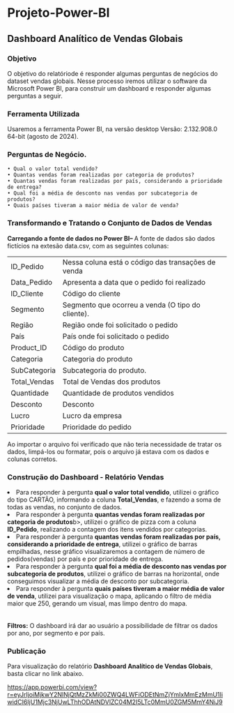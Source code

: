 # Projeto-Power-BI


<h2>Dashboard Analítico de Vendas Globais</h2>


<h3> Objetivo </h3>
O objetivo do relatóriode é responder algumas perguntas de negócios do dataset vendas globais. Nesse processo iremos utilizar o software da Microsoft  Power BI, para construir um dashboard e responder algumas perguntas a seguir.

<h3>Ferramenta Utilizada</h3>

Usaremos a ferramenta Power BI, na versão desktop Versão: 2.132.908.0 64-bit (agosto de 2024).

<h3>Perguntas de Negócio.</h3>

    • Qual o valor total vendido?
    • Quantas vendas foram realizadas por categoria de produtos?
    • Quantas vendas foram realizadas por país, considerando a prioridade de entrega?
    • Qual foi a média de desconto nas vendas por subcategoria de produtos?
    • Quais países tiveram a maior média de valor de venda?

  <h3>Transformando e Tratando o Conjunto de Dados de Vendas</h3>


 <b> Carregando a fonte de dados no Power BI– </b> A fonte de dados são dados fictícios na extesão  data.csv, com  as seguintes colunas: 

<table>
  <tr>
    <td>ID_Pedido</td>
    <td>Nessa coluna está o código das transações de venda</td>
  </tr>
  <tr>
    <td>Data_Pedido</td>
    <td>Apresenta a data que o pedido foi realizado</td>
  </tr>
   <tr>
    <td>ID_Cliente</td>
    <td>Código do cliente</td>
  </tr>
  <tr>
    <td>Segmento</td>
    <td>Segmento que ocorreu a venda (O tipo do cliente).</td>
  </tr>
   <tr>
    <td>Região</td>
    <td> Região onde foi solicitado o pedido</td>
  </tr>
 <tr>
    <td>País</td>
    <td> País onde foi solicitado o pedido</td>
  </tr>
   <tr>
    <td>Product_ID</td>
    <td> Código do produto</td>
  </tr>
   <tr>
    <td>Categoria</td>
    <td> Categoria do produto</td>
  </tr>
   <tr>
    <td>SubCategoria</td>
    <td> Subcategoria do produto.</td>
  </tr>
  <tr>
    <td>Total_Vendas</td>
    <td> Total de Vendas dos produtos</td>
  </tr>
   <tr>
    <td>Quantidade</td>
    <td>Quantidade de produtos vendidos</td>
  </tr>
  <tr>
    <td>Desconto </td>
    <td>Desconto</td>
  </tr>
   <tr>
    <td>Lucro </td>
    <td>Lucro da empresa</td>
  </tr>
  <tr>
    <td>Prioridade</td>
    <td>Prioridade do pedido</td>
  </tr>
</table>

 Ao importar o arquivo foi verificado que não teria necessidade de tratar os dados, limpá-los ou formatar, pois o arquivo já estava com os dados e colunas corretos.

<h3>Construção do Dashboard - Relatório Vendas </h3>

<li>Para responder à pergunta <b>qual o valor total vendido</b>, utilizei o gráfico do tipo CARTÃO, informando a coluna <b>Total_Vendas</b>, e fazendo a soma de todas as vendas, no conjunto de dados. </li>

<li>Para responder à pergunta <b>quantas vendas foram realizadas por categoria de produtos</b>b>, utilizei o gráfico de pizza com a coluna <b>ID_Pedido</b>, realizando a contagem dos itens vendidos por categorias.</li>

<li>Para responder à pergunta <b>quantas vendas foram realizadas por país, considerando a prioridade de entrega</b>, utilizei o gráfico de barras empilhadas, nesse gráfico visualizaremos a contagem de número de pedidos(vendas) por país e por prioridade de entrega.</li>

<li>Para responder à pergunta <b>qual foi a média de desconto nas vendas por subcategoria de produtos</b>, utilizei o gráfico de barras na horizontal, onde conseguimos visualizar a média de desconto por subcategoria.</li>


<li>Para responder à pergunta <b> quais países tiveram a maior média de valor de venda</b>, utilizei para visualização o mapa, aplicando o filtro de média maior que 250, gerando um visual, mas limpo dentro do mapa.</li>
<br></br>
<b>Filtros:</b> O dashboard irá dar ao usuário a possibilidade de filtrar os dados por ano, por segmento e por país.

<h3>Publicação</h3>

Para visualização do relatório <b> Dashboard Analítico de Vendas Globais</b>, basta clicar no link abaixo.

<a> https://app.powerbi.com/view?r=eyJrIjoiMjkwY2NlNjQtMzZkMi00ZWQ4LWFiODEtNmZjYmIxMmEzMmU1IiwidCI6IjU1Mjc3NjUwLThhODAtNDVlZC04M2I5LTc0MmU0ZGM5MmY4NiJ9
</a>
